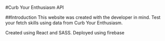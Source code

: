 #Curb Your Enthusiasm API

##Introduction
This website was created with the developer in mind. Test your fetch skills using data from Curb Your Enthusiasm. 

Created using React and SASS. Deployed using firebase